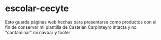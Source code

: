 # escolar-cecyte
Esto guarda páginas web hechas para presentarse como productos con el fin de conservar mi plantilla de Castelán Carpinteyro intacta y no "contaminar" mi navbar y footer
